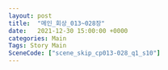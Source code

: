 ```yaml
---
layout: post
title:  "메인_회상_013~028장"
date:   2021-12-30 15:00:00 +0000
categories: Main
Tags: Story Main
SceneCode: ["scene_skip_cp013-028_q1_s10"]
---
```


